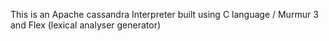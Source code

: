 
This is an Apache cassandra Interpreter built using C language / Murmur 3  and Flex (lexical analyser generator)
